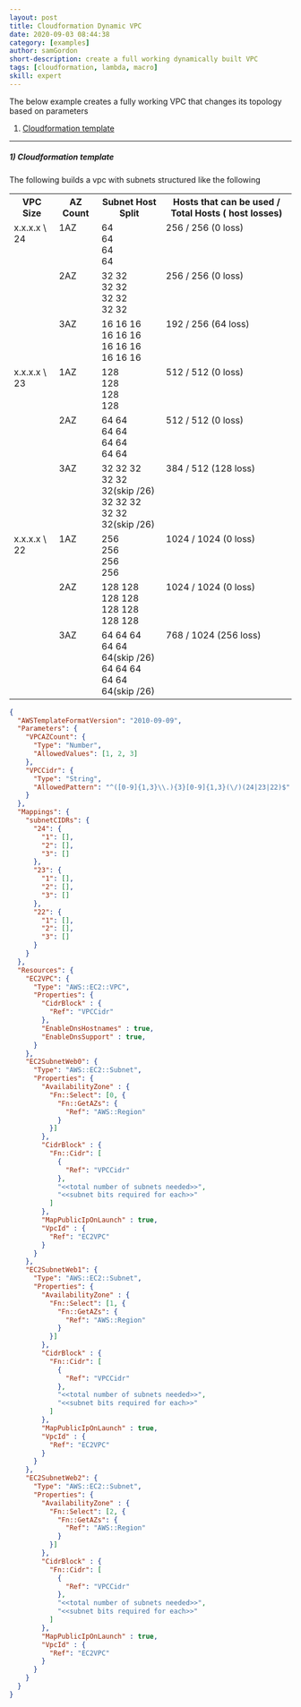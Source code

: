 ```yaml
---
layout: post
title: Cloudformation Dynamic VPC
date: 2020-09-03 08:44:38
category: [examples]
author: samGordon
short-description: create a full working dynamically built VPC
tags: [cloudformation, lambda, macro]
skill: expert
---
```


The below example creates a fully working VPC that changes its topology based on parameters

1. [Cloudformation template](#template)

---

<a name = "template"></a>
##### 1) Cloudformation template

The following builds a vpc with subnets structured like the following

<table style = "width:100%;" class="sortable-theme-dark" data-sortable>
  <tr>
    <th>
      VPC Size
    </th>
    <th>
      AZ Count
    </th>
    <th>
      Subnet Host Split
    </th>
    <th>
      Hosts that can be used / Total Hosts ( host losses)
    </th>
  </tr>
  <tr>
    <td valign = "top">
      x.x.x.x \ 24
    </td>
    <td valign = "top">
      1AZ
    </td>
    <td>
      64<br> 64<br> 64<br> 64
    </td>
    <td valign = "top">
      256 / 256 (0 loss)
    </td>
  </tr>
  <tr>
    <td>
    </td>
    <td valign = "top">
      2AZ
    </td>
    <td>
      32 32<br> 32 32<br> 32 32<br> 32 32
    </td>
    <td valign = "top">
      256 / 256 (0 loss)
    </td>
  </tr>
  <tr>
    <td>
    </td>
    <td valign = "top">
      3AZ
    </td>
    <td>
      16 16 16<br> 16 16 16<br> 16 16 16<br> 16 16 16
    </td>
    <td valign = "top">
      192 / 256 (64 loss)
    </td>
  </tr>
  <tr>
    <td valign = "top">
      x.x.x.x \ 23
    </td>
    <td valign = "top">
      1AZ
    </td>
    <td>
      128<br> 128<br> 128<br> 128
    </td>
    <td valign = "top">
      512 / 512 (0 loss)
    </td>
  </tr>
  <tr>
    <td>
    </td>
    <td valign = "top">
      2AZ
    </td>
    <td>
      64 64<br> 64 64<br> 64 64<br> 64 64
    </td>
    <td valign = "top">
      512 / 512 (0 loss)
    </td>
  </tr>
  <tr>
    <td>
    </td>
    <td valign = "top">
      3AZ
    </td>
    <td>
      32 32 32 <br> 32 32 32(skip /26)<br> 32 32 32<br> 32 32 32(skip /26)
    </td>
    <td valign = "top">
      384 / 512 (128 loss)
    </td>
  </tr>
  <tr>
    <td valign = "top">
      x.x.x.x \ 22
    </td>
    <td valign = "top">
      1AZ
    </td>
    <td>
      256<br> 256<br> 256<br> 256
    </td>
    <td valign = "top">
      1024 / 1024 (0 loss)
    </td>
  </tr>
  <tr>
    <td>
    </td>
    <td valign = "top">
      2AZ
    </td>
    <td>
      128 128<br> 128 128<br> 128 128<br> 128 128
    </td>
    <td valign = "top">
      1024 / 1024 (0 loss)
    </td>
  </tr>
  <tr>
    <td>
    </td>
    <td valign = "top">
      3AZ
    </td>
    <td>
      64 64 64 <br> 64 64 64(skip /26)<br> 64 64 64<br> 64 64 64(skip /26)
    </td>
    <td valign = "top">
      768 / 1024 (256 loss)
    </td>
  </tr>
</table>


```json
{
  "AWSTemplateFormatVersion": "2010-09-09",
  "Parameters": {
    "VPCAZCount": {
      "Type": "Number",
      "AllowedValues": [1, 2, 3]
    },
    "VPCCidr": {
      "Type": "String",
      "AllowedPattern": "^([0-9]{1,3}\\.){3}[0-9]{1,3}(\/)(24|23|22)$"
    }
  },
  "Mappings": {
    "subnetCIDRs": {
      "24": {
        "1": [],
        "2": [],
        "3": []
      },
      "23": {
        "1": [],
        "2": [],
        "3": []
      },
      "22": {
        "1": [],
        "2": [],
        "3": []
      }
    }
  },
  "Resources": {
    "EC2VPC": {
      "Type": "AWS::EC2::VPC",
      "Properties": {
        "CidrBlock" : {
          "Ref": "VPCCidr"
        },
        "EnableDnsHostnames" : true,
        "EnableDnsSupport" : true,  
      }
    },
    "EC2SubnetWeb0": {
      "Type": "AWS::EC2::Subnet",
      "Properties": {
        "AvailabilityZone" : {
          "Fn::Select": [0, {
            "Fn::GetAZs": {
              "Ref": "AWS::Region"
            }
          }]
        },
        "CidrBlock" : {
          "Fn::Cidr": [
            {
              "Ref": "VPCCidr"
            },
            "<<total number of subnets needed>>",
            "<<subnet bits required for each>>"
          ]
        },
        "MapPublicIpOnLaunch" : true,
        "VpcId" : {
          "Ref": "EC2VPC"
        }
      }
    },
    "EC2SubnetWeb1": {
      "Type": "AWS::EC2::Subnet",
      "Properties": {
        "AvailabilityZone" : {
          "Fn::Select": [1, {
            "Fn::GetAZs": {
              "Ref": "AWS::Region"
            }
          }]
        },
        "CidrBlock" : {
          "Fn::Cidr": [
            {
              "Ref": "VPCCidr"
            },
            "<<total number of subnets needed>>",
            "<<subnet bits required for each>>"
          ]
        },
        "MapPublicIpOnLaunch" : true,
        "VpcId" : {
          "Ref": "EC2VPC"
        }
      }
    },
    "EC2SubnetWeb2": {
      "Type": "AWS::EC2::Subnet",
      "Properties": {
        "AvailabilityZone" : {
          "Fn::Select": [2, {
            "Fn::GetAZs": {
              "Ref": "AWS::Region"
            }
          }]
        },
        "CidrBlock" : {
          "Fn::Cidr": [
            {
              "Ref": "VPCCidr"
            },
            "<<total number of subnets needed>>",
            "<<subnet bits required for each>>"
          ]
        },
        "MapPublicIpOnLaunch" : true,
        "VpcId" : {
          "Ref": "EC2VPC"
        }
      }
    }
  }
}
```
